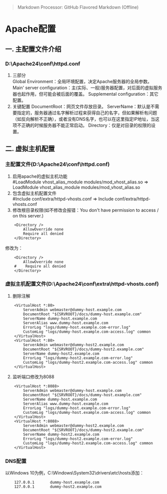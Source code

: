 > Markdown Processor: GitHub Flavored Markdown (Offline)

# Apache配置
## 一. 主配置文件介绍
### D:\Apache24\conf\httpd.conf
1. 三部分  
Global Environment：全局环境配置，决定Apache服务器的全局参数。
Main' server configuration：主(实际、一般)服务器配置，对后面的虚拟服务器也起作用，但可能会被后面的覆盖。
Supplemental configuration：其它配置。
2. 关键配置
DocumentRoot：网页文件存放目录。
ServerName：默认是不需要指定的，服务器通过名字解析过程来获得自己的名字，但如果解析有问题（如反向解析不正确），或者没有DNS名字，也可以在这里指定IP地址，当这项不正确的时候服务器不能正常启动。
Directory：仅是对目录的权限的设置。


## 二. 虚拟主机配置
### 主配置文件(D:\Apache24\conf\httpd.conf)
1. 启用apache的虚拟主机功能  
\#LoadModule vhost_alias_module modules/mod_vhost_alias.so => LoadModule vhost_alias_module modules/mod_vhost_alias.so  
2. 包含虚拟主机配置文件  
\#Include conf/extra/httpd-vhosts.conf => Include conf/extra/httpd-vhosts.conf
3. 修改根目录权限(如不修改会报错：You don't have permission to access / on this server.)
```
    <Directory />  
        AllowOverride none  
        Require all denied  
    </Directory>
```
修改为：
```
    <Directory />
        AllowOverride none
    #    Require all denied  
    </Directory>
```

### 虚拟主机配置文件(D:\Apache24\conf\extra\httpd-vhosts.conf)
1. 删除注解
```
    <VirtualHost *:80>
        ServerAdmin webmaster@dummy-host.example.com
        DocumentRoot "${SRVROOT}/docs/dummy-host.example.com"
        ServerName dummy-host.example.com
        ServerAlias www.dummy-host.example.com
        ErrorLog "logs/dummy-host.example.com-error.log"
        CustomLog "logs/dummy-host.example.com-access.log" common
    </VirtualHost>
    <VirtualHost *:80>
        ServerAdmin webmaster@dummy-host2.example.com
        DocumentRoot "${SRVROOT}/docs/dummy-host2.example.com"
        ServerName dummy-host2.example.com
        ErrorLog "logs/dummy-host2.example.com-error.log"
        CustomLog "logs/dummy-host2.example.com-access.log" common
    </VirtualHost>
```
2. 监听端口修改为8088
```
    <VirtualHost *:8088>
        ServerAdmin webmaster@dummy-host.example.com
        DocumentRoot "${SRVROOT}/docs/dummy-host.example.com"
        ServerName dummy-host.example.com
        ServerAlias www.dummy-host.example.com
        ErrorLog "logs/dummy-host.example.com-error.log"
        CustomLog "logs/dummy-host.example.com-access.log" common
    </VirtualHost>
    <VirtualHost *:8088>
        ServerAdmin webmaster@dummy-host2.example.com
        DocumentRoot "${SRVROOT}/docs/dummy-host2.example.com"
        ServerName dummy-host2.example.com
        ErrorLog "logs/dummy-host2.example.com-error.log"
        CustomLog "logs/dummy-host2.example.com-access.log" common
    </VirtualHost>
```

### DNS配置
以Windows 10为例，C:\Windows\System32\drivers\etc\hosts添加：
```
    127.0.0.1       dummy-host.example.com
    127.0.0.1       dummy-host2.example.com
```
